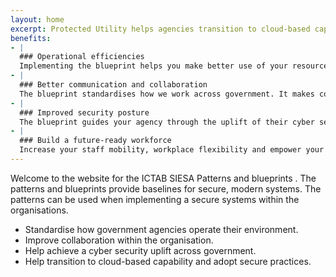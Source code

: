 ```yaml
---
layout: home
excerpt: Protected Utility helps agencies transition to cloud-based capability and adopt the blueprint.
benefits:
- |
  ### Operational efficiencies
  Implementing the blueprint helps you make better use of your resources, allowing you to focus on core business activities.
- |
  ### Better communication and collaboration
  The blueprint standardises how we work across government. It makes communication and collaboration safer and easier within and across agencies.
- |
  ### Improved security posture
  The blueprint guides your agency through the uplift of their cyber security posture, and assists with the Australian Signals Directorate Essential Eight maturity.
- | 
  ### Build a future-ready workforce
  Increase your staff mobility, workplace flexibility and empower your people with modern ways of working.
---
```


Welcome to the website for the ICTAB SIESA Patterns and blueprints . The patterns and blueprints provide baselines for secure, modern systems. The patterns can be used when  implementing a secure systems within the organisations.

*	Standardise how government agencies operate their environment.
*	Improve collaboration within the organisation.
*	Help achieve a cyber security uplift across government.
*	Help transition to cloud-based capability and adopt secure practices.